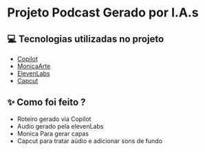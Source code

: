 
# Projeto Podcast Gerado por I.A.s

## 💻 Tecnologias utilizadas no projeto

- [Copilot](https://copilot.microsoft.com/chats/izEsRU6orMhBNxNbK8YAj) 
- [MonicaArte](https://monica.im/pt_BR/image-tools/ai-illustration-generator)
- [ElevenLabs](https://beta.elevenlabs.io/)
- [Capcut](https://www.capcut.com/pt-br/)

## ✨ Como foi feito ?

- Roteiro gerado via Copilot
- Audio gerado pela elevenLabs
- Monica Para gerar capas
- Capcut para tratar aúdio e adicionar sons de fundo
